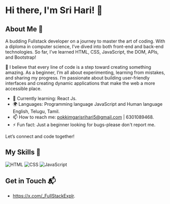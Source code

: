 # Hi there, I'm Sri Hari! 👋



## About Me 🚀

A budding Fullstack developer on a journey to master the art of coding. With a diploma in computer science, I’ve dived into both front-end and back-end technologies. So far, I’ve learned HTML, CSS, JavaScript, the DOM, APIs, and Bootstrap!

🚀 I believe that every line of code is a step toward creating something amazing. As a beginner, I’m all about experimenting, learning from mistakes, and sharing my progress. I’m passionate about building user-friendly interfaces and creating dynamic applications that make the web a more accessible place.

- 🌱 Currently learning: React Js.
- 🌍 Languages: Programming language JavaScript and Human language English, Telugu, Tamil.
- 📫 How to reach me: pokkimgarisrihari5@gmail.com | 6301089468.
- ⚡ Fun fact: Just a beginner looking for bugs-please don't report me. 

Let’s connect and code together!

## My Skills 🧠

![HTML](https://img.shields.io/badge/-HTML-E34F26?style=flat-square&logo=html5&logoColor=white)
![CSS](https://img.shields.io/badge/-CSS-1572B6?style=flat-square&logo=css3&logoColor=white)
![JavaScript](https://img.shields.io/badge/-JavaScript-F7DF1E?style=flat-square&logo=javascript&logoColor=black)

## Get in Touch 📬

- https://x.com/_FullStackExplr.

